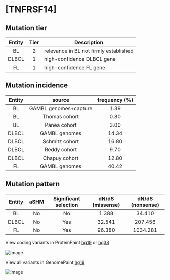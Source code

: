 # [TNFRSF14]

## Mutation tier

|Entity|Tier|Description                           |
|:------:|:----:|--------------------------------------|
|BL    |2   |relevance in BL not firmly established|
|DLBCL |1   |high-confidence DLBCL gene            |
|FL    |1   |high-confidence FL gene               |
## Mutation incidence

|Entity|source               |frequency (%)|
|:------:|:---------------------:|:-------------:|
|BL    |GAMBL genomes+capture| 1.39        |
|BL    |Thomas cohort        | 0.80        |
|BL    |Panea cohort         | 3.00        |
|DLBCL |GAMBL genomes        |14.34        |
|DLBCL |Schmitz cohort       |16.80        |
|DLBCL |Reddy cohort         | 9.70        |
|DLBCL |Chapuy cohort        |12.80        |
|FL    |GAMBL genomes        |40.42        |

## Mutation pattern

|Entity|aSHM|Significant selection|dN/dS (missense)|dN/dS (nonsense)|
|:------:|:----:|:---------------------:|:----------------:|:----------------:|
|BL    |No  |No                   | 1.388          |  34.410        |
|DLBCL |No  |Yes                  |32.541          | 207.456        |
|FL    |No  |Yes                  |96.380          |1034.281        |



View coding variants in ProteinPaint [hg19](https://www.bcgsc.ca/downloads/morinlab/GAMBL/test/genes/TNFRSF14_protein.html)  or [hg38](https://www.bcgsc.ca/downloads/morinlab/GAMBL/test/genes/TNFRSF14_protein_hg38.html)

![image](../../images/proteinpaint/TNFRSF14_NM_003820.svg)

View all variants in GenomePaint [hg19](https://www.bcgsc.ca/downloads/morinlab/GAMBL/test/genes/TNFRSF14.html)

![image](../../images/proteinpaint/TNFRSF14.svg)
